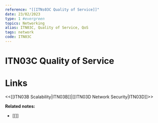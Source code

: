 ```yaml
---
reference: "[[ITNs03C Quality of Service]]"
date: 23/02/2023
type: 1 #evergreen
topics: Networking
alias: ITN03C, Quality of Service, QoS
tags: network
code: ITN03C
---
```

# ITN03C Quality of Service


# Links
<<[[ITN03B Scalability|ITN03B]]|[[ITN03D Network Security|ITN03D]]>>

**Related notes:**
- [[]] 